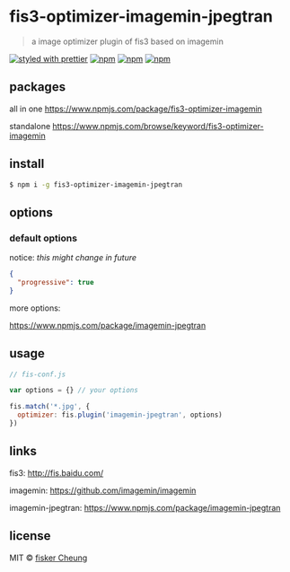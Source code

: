 # fis3-optimizer-imagemin-jpegtran
> a image optimizer plugin of fis3 based on imagemin

[![styled with prettier](https://img.shields.io/badge/styled_with-prettier-ff69b4.svg?style=flat-square)](https://github.com/prettier/prettier)
[![npm](https://img.shields.io/npm/v/fis3-optimizer-imagemin-jpegtran.svg?style=flat-square)](https://www.npmjs.com/package/fis3-optimizer-imagemin-jpegtran)
[![npm](https://img.shields.io/npm/dt/fis3-optimizer-imagemin-jpegtran.svg?style=flat-square)](https://www.npmjs.com/package/fis3-optimizer-imagemin-jpegtran)
[![npm](https://img.shields.io/npm/dm/fis3-optimizer-imagemin-jpegtran.svg?style=flat-square)](https://www.npmjs.com/package/fis3-optimizer-imagemin-jpegtran)


## packages
all in one
https://www.npmjs.com/package/fis3-optimizer-imagemin

standalone
https://www.npmjs.com/browse/keyword/fis3-optimizer-imagemin

## install
```sh
$ npm i -g fis3-optimizer-imagemin-jpegtran
```

## options

### default options

notice: *this might change in future*

```json
{
  "progressive": true
}
```
more options:

https://www.npmjs.com/package/imagemin-jpegtran


## usage

```js
// fis-conf.js

var options = {} // your options

fis.match('*.jpg', {
  optimizer: fis.plugin('imagemin-jpegtran', options)
})
```

## links
fis3: http://fis.baidu.com/

imagemin: https://github.com/imagemin/imagemin

imagemin-jpegtran: https://www.npmjs.com/package/imagemin-jpegtran


## license
MIT © [fisker Cheung](https://github.com/fisker)
